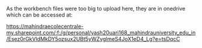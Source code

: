As the workbench files were too big to upload here, they are in onedrive which can be accessed at:

https://mahindraecolecentrale-my.sharepoint.com/:f:/g/personal/yash20uari168_mahindrauniversity_edu_in/Esez0rGkVldMkDY5ozsux2UBt5yWZyglmeS4JoX1eD4_Lg?e=tsDqcC

